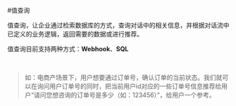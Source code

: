 #值查询

值查询，让企业通过检索数据库的方式，查询对话中的相关信息，并根据对话流中已定义的业务逻辑，返回需要的数据或进行推荐。

值查询目前支持两种方式：**Webhook**、**SQL**	

​	



> 如：电商产场景下，用户想要通过订单号，确认订单的当前状态。我们就可以在询问用户订单号的同时，把当前用户id对应的一些订单号信息推荐给用户“请问您想咨询的订单号是多少（如：123456）”，给用户一个参考。

